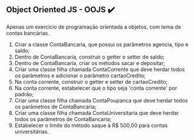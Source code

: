 ## Object Oriented JS - OOJS ✔️

Apenas um exercício de programação orientada a objetos, com tema de contas bancárias.

1) Criar a classe ContaBancaria, que possui os parâmetros agencia, tipo e saldo;
2) Dentro de ContaBancaria, construir o getter e setter de saldo;
3) Dentro de ContaBancaria, criar os métodos sacar e depositar;
4) Criar uma classe filha chamada ContaCorrente que deve herdar todos os parâmetros e adicionar o parâmetro cartaoCredito;
5) Na conta corrente, construir o getter e setter de cartaoCredito;
6) Na conta corrente, estabelecer que o tipo seja 'conta corrente' por padrão;
7) Criar uma classe filha chamada ContaPoupanca que deve herdar todos os parâmetros de ContaBancaria;
8) Criar uma classe filha chamada ContaUniversitaria que deve herdar todos os parâmetros de ContaBancaria;
9) Estabelecer o limite do método saque à R$ 500,00 para contas universitárias.
